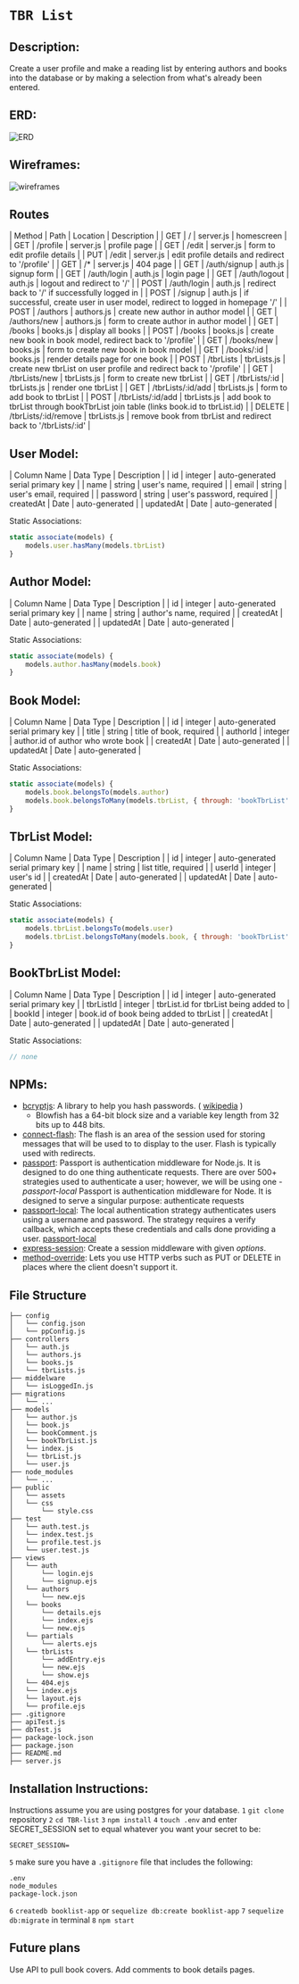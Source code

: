 # `TBR List`

## Description:
Create a user profile and make a reading list by entering authors and books into the database or by making a selection from what's already been entered.

## ERD:
![ERD](tbrListErd.png)

## Wireframes:
![wireframes](tbrList_wireframes.jpeg)

## Routes
| Method | Path | Location | Description |
| GET | / | server.js | homescreen |
| GET | /profile | server.js | profile page |
| GET | /edit | server.js | form to edit profile details |
| PUT | /edit | server.js | edit profile details and redirect to '/profile' |
| GET | /* | server.js | 404 page |
| GET | /auth/signup | auth.js | signup form |
| GET | /auth/login | auth.js | login page |
| GET | /auth/logout | auth.js | logout and redirect to '/' |
| POST | /auth/login | auth.js | redirect back to '/' if successfully logged in |
| POST | /signup | auth.js | if successful, create user in user model, redirect to logged in homepage '/' |
| POST | /authors | authors.js | create new author in author model |
| GET | /authors/new | authors.js | form to create author in author model |
| GET | /books | books.js | display all books |
| POST | /books | books.js | create new book in book model, redirect back to '/profile' |
| GET | /books/new | books.js | form to create new book in book model |
| GET | /books/:id | books.js | render details page for one book |
| POST | /tbrLists | tbrLists.js | create new tbrList on user profile and redirect back to '/profile' |
| GET | /tbrLists/new | tbrLists.js | form to create new tbrList |
| GET | /tbrLists/:id | tbrLists.js | render one tbrList |
| GET | /tbrLists/:id/add | tbrLists.js | form to add book to tbrList |
| POST | /tbrLists/:id/add | tbrLists.js | add book to tbrList through bookTbrList join table (links book.id to tbrList.id) |
| DELETE | /tbrLists/:id/remove | tbrLists.js | remove book from tbrList and redirect back to '/tbrLists/:id' |

## User Model:
| Column Name | Data Type | Description |
| id | integer | auto-generated serial primary key |
| name | string | user's name, required |
| email | string | user's email, required |
| password | string | user's password, required |
| createdAt | Date | auto-generated |
| updatedAt | Date | auto-generated |

Static Associations:
```javascript
static associate(models) {
    models.user.hasMany(models.tbrList)
}
```

## Author Model:
| Column Name | Data Type | Description |
| id | integer | auto-generated serial primary key |
| name | string | author's name, required |
| createdAt | Date | auto-generated |
| updatedAt | Date | auto-generated |

Static Associations:
```javascript
static associate(models) {
    models.author.hasMany(models.book)
}
```

## Book Model:
| Column Name | Data Type | Description |
| id | integer | auto-generated serial primary key |
| title | string | title of book, required |
| authorId | integer | author.id of author who wrote book |
| createdAt | Date | auto-generated |
| updatedAt | Date | auto-generated |

Static Associations:
```javascript
static associate(models) {
    models.book.belongsTo(models.author)
    models.book.belongsToMany(models.tbrList, { through: 'bookTbrList' })
}
```

## TbrList Model:
| Column Name | Data Type | Description |
| id | integer | auto-generated serial primary key |
| name | string | list title, required |
| userId | integer | user's id |
| createdAt | Date | auto-generated |
| updatedAt | Date | auto-generated |

Static Associations:
```javascript
static associate(models) {
    models.tbrList.belongsTo(models.user)
    models.tbrList.belongsToMany(models.book, { through: 'bookTbrList' })
}
```

## BookTbrList Model:
| Column Name | Data Type | Description |
| id | integer | auto-generated serial primary key |
| tbrListId | integer | tbrList.id for tbrList being added to |
| bookId | integer | book.id of book being added to tbrList |
| createdAt | Date | auto-generated |
| updatedAt | Date | auto-generated |

Static Associations:
```javascript
// none
```

## NPMs: 

-  [bcryptjs](https://www.npmjs.com/package/bcryptjs): A library to help you hash passwords. ( [wikipedia](https://en.wikipedia.org/wiki/Bcrypt) ) 
    - Blowfish has a 64-bit block size and a variable key length from 32 bits up to 448 bits.
- [connect-flash](https://github.com/jaredhanson/connect-flash): The flash is an area of the session used for storing messages that will be used to to display to the user. Flash is typically used with redirects.
- [passport](https://www.passportjs.org/docs/): Passport is authentication middleware for Node.js. It is designed to do one thing authenticate requests. There are over 500+ strategies used to authenticate a user; however, we will be using one - *passport-local* Passport is authentication middleware for Node. It is designed to serve a singular purpose: authenticate requests
- [passport-local](http://www.passportjs.org/packages/passport-local/): The local authentication strategy authenticates users using a username and password. The strategy requires a verify callback, which accepts these credentials and calls done providing a user. [passport-local](http://www.passportjs.org/packages/passport-local/)
- [express-session](https://github.com/expressjs/session): Create a session middleware with given *options*.
- [method-override](https://github.com/expressjs/method-override): Lets you use HTTP verbs such as PUT or DELETE in places where the client doesn't support it.

## File Structure

```text
├── config
│   └── config.json
│   └── ppConfig.js
├── controllers
│   └── auth.js
│   └── authors.js
│   └── books.js
│   └── tbrLists.js
├── middelware
│   └── isLoggedIn.js
├── migrations
│   └── ...
├── models
│   └── author.js
│   └── book.js
│   └── bookComment.js
│   └── bookTbrList.js
│   └── index.js
│   └── tbrList.js
│   └── user.js
├── node_modules
│   └── ...
├── public
│   └── assets
│   └── css
│       └── style.css
├── test
│   └── auth.test.js
│   └── index.test.js
│   └── profile.test.js
│   └── user.test.js
├── views
│   └── auth
│       └── login.ejs
│       └── signup.ejs
│   └── authors
│       └── new.ejs
│   └── books
│       └── details.ejs
│       └── index.ejs
│       └── new.ejs
│   └── partials
│       └── alerts.ejs
│   └── tbrLists
│       └── addEntry.ejs
│       └── new.ejs
│       └── show.ejs
│   └── 404.ejs
│   └── index.ejs
│   └── layout.ejs
│   └── profile.ejs
├── .gitignore
├── apiTest.js
├── dbTest.js
├── package-lock.json
├── package.json
├── README.md
├── server.js
```

## Installation Instructions:
Instructions assume you are using postgres for your database.
`1` `git clone` repository
`2` `cd TBR-list`
`3` `npm install`
`4` `touch .env` and enter SECRET_SESSION set to equal whatever you want your secret to be:
```
SECRET_SESSION=
```
`5` make sure you have a `.gitignore` file that includes the following:
```
.env
node_modules
package-lock.json
```
`6` `createdb booklist-app` or `sequelize db:create booklist-app`
`7` `sequelize db:migrate` in terminal
`8` `npm start`


## Future plans
Use API to pull book covers. Add comments to book details pages.